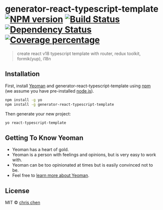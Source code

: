 # generator-react-typescript-template [![NPM version][npm-image]][npm-url] [![Build Status][travis-image]][travis-url] [![Dependency Status][daviddm-image]][daviddm-url] [![Coverage percentage][coveralls-image]][coveralls-url]
> create react v18 typescript template with router, redux toolkit, formik(yup), i18n

## Installation

First, install [Yeoman](http://yeoman.io) and generator-react-typescript-template using [npm](https://www.npmjs.com/) (we assume you have pre-installed [node.js](https://nodejs.org/)).

```bash
npm install -g yo
npm install -g generator-react-typescript-template
```

Then generate your new project:

```bash
yo react-typescript-template
```

## Getting To Know Yeoman

 * Yeoman has a heart of gold.
 * Yeoman is a person with feelings and opinions, but is very easy to work with.
 * Yeoman can be too opinionated at times but is easily convinced not to be.
 * Feel free to [learn more about Yeoman](http://yeoman.io/).

## License

MIT © [chris chen]()


[npm-image]: https://badge.fury.io/js/generator-react-typescript-template.svg
[npm-url]: https://npmjs.org/package/generator-react-typescript-template
[travis-image]: https://travis-ci.com/wasichris/generator-react-typescript-template.svg?branch=master
[travis-url]: https://travis-ci.com/wasichris/generator-react-typescript-template
[daviddm-image]: https://david-dm.org/wasichris/generator-react-typescript-template.svg?theme=shields.io
[daviddm-url]: https://david-dm.org/wasichris/generator-react-typescript-template
[coveralls-image]: https://coveralls.io/repos/wasichris/generator-react-typescript-template/badge.svg
[coveralls-url]: https://coveralls.io/r/wasichris/generator-react-typescript-template
